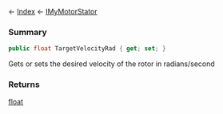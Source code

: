 ← [Index](Api-Index) ← [IMyMotorStator](Sandbox.ModAPI.Ingame.IMyMotorStator)

### Summary

```csharp
public float TargetVelocityRad { get; set; }
```

Gets or sets the desired velocity of the rotor in radians/second

### Returns

[float](System.Single)

